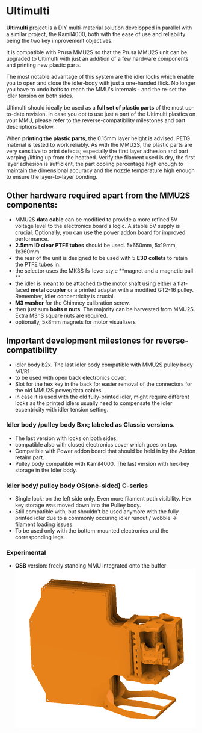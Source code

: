 # Ultimulti

**Ultimulti** project is a DIY multi-material solution developped in parallel with a similar project, the Kamil4000, both with the ease of use and reliability being the two key improvement objectives.  
  
It is compatible with Prusa MMU2S so that the Prusa MMU2S unit can be upgraded to Ultimulti with just an addition of a few hardware components and printing new plastic parts.  
  
The most notable advantage of this system are the idler locks which enable you to open and close the idler-body with just a one-handed flick. No longer you have to undo bolts to reach the MMU's internals - and the re-set the idler tension on both sides.  
  
Ultimulti should ideally be used as a **full set of plastic parts** of the most up-to-date revision. In case you opt to use just a part of the Ultimulti plastics on your MMU, please refer to the reverse-compatibility milestones and part descriptions below.  
  
When **printing the plastic parts**, the 0.15mm layer height is advised. PETG material is tested to work reliably. As with the MMU2S, the plastic parts are very sensitive to print defects; especially the first layer adhesion and part warping /lifting up from the heatbed. Verify the filament used is dry, the first layer adhesion is sufficient, the part cooling percentage high enough to maintain the dimensional accuracy and the nozzle temperature high enough to ensure the layer-to-layer bonding.  
  
## Other hardware required apart from the MMU2S components:  

- MMU2S **data cable** can be modified to provide a more refined 5V voltage level to the electronics board's logic. A stable 5V supply is crucial. Optionally, you can use the power addon board for improved performance.  
- **2.5mm ID clear PTFE tubes** should be used.  5x650mm, 5x19mm, 1x360mm
- the rear of the unit is designed to be used with 5 **E3D collets** to retain the PTFE tubes in.  
- the selector uses the MK3S fs-lever style **magnet and a magnetic ball  **
- the idler is meant to be attached to the motor shaft using either a flat-faced **metal coupler** or a printed adapter with a modified GT2-16 pulley. Remember, idler concentricity is crucial.  
- **M3 washer** for the Chimney calibration screw.  
- then just sum **bolts n nuts**. The majority can be harvested from MMU2S. Extra M3nS square nuts are required.  
- optionally, 5x8mm magnets for motor visualizers  
  
## Important development milestones for reverse-compatibility  
  
- idler body b2x. The last idler body compatible with MMU2S pulley body M1/R1  
- to be used with open back electronics cover. 
- Slot for the hex key in the back for easier removal of the connectors for the old MMU2S power/data cables.  
- in case it is used with the old fully-printed idler, might require different locks as the printed idlers usually need to compensate the idler eccentricity with idler tension setting.  
  
 ###  Idler body /pulley body Bxx; labeled as Classic versions.
- The last version with locks on both sides; 
-  compatible also with closed electronics cover which goes on top. 
-  Compatible with Power addon board that should be held in by the Addon retainr part. 
- Pulley body compatible with Kamil4000. The last version with hex-key storage in the Idler body.  
  
  
### Idler body/ pulley body OS(one-sided) C-series 
- Single lock; on the left side only. Even more filament path visibility. Hex key storage was moved down into the Pulley body.  
- Still compatible with, but shouldn't be used anymore with the fully-printed idler due to a commonly occuring idler runout / wobble -> filament loading issues.  
- To be used only with the bottom-mounted electronics and the corresponding legs.

### Experimental
- **OSB** version: freely standing MMU integrated onto the buffer
![OSB](https://github.com/davidkerny/BUZA-ULTIMULTI/blob/main/OSB%20SELF%20STANDING/AAAA_OSB_SELFSTANDING.png)
